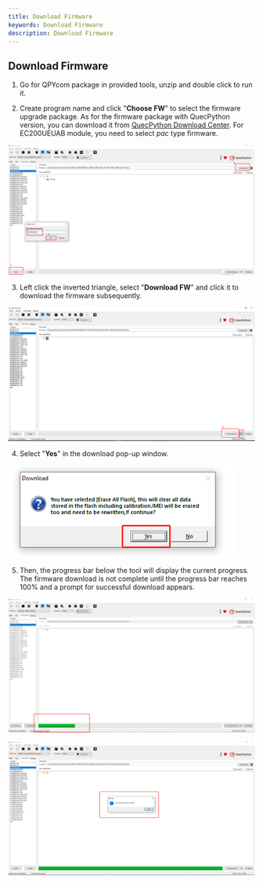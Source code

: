 ```yaml
---
title: Download Firmware
keywords: Download Firmware
description: Download Firmware
---
```


## Download Firmware

1. Go for QPYcom package in provided tools, unzip and double click to run it.

2. Create program name and click "**Choose FW**" to select the firmware upgrade package. As for the firmware package with QuecPython version, you can download it from [QuecPython Download Center](https://python.quectel.com/download ). For EC200UEUAB module, you need to select *pac* type firmware.

![FW_DL_01](FW_DL_01.jpg)

3. Left click the inverted triangle, select "**Download FW**" and click it to download the firmware subsequently.

![FW_DL_02](FW_DL_02.jpg)

4. Select "**Yes**" in the download pop-up window.

![FW_DL_03](FW_DL_03.jpg)

5. Then, the progress bar below the tool will display the current progress. The firmware download is not complete until the progress bar reaches 100% and a prompt for successful download appears.

![FW_DL_04](FW_DL_04.jpg)

![FW_DL_05](FW_DL_05.jpg)